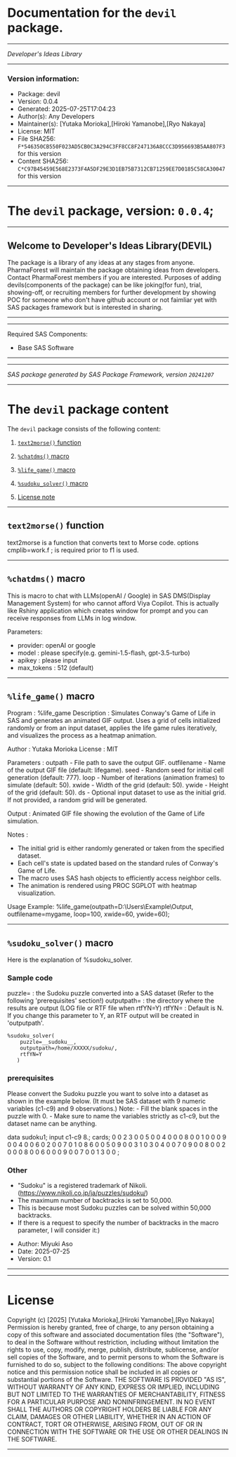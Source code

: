 ﻿# Documentation for the `devil` package.
  
----------------------------------------------------------------
 
 *Developer's Ideas Library* 
  
----------------------------------------------------------------
 
### Version information:
  
- Package: devil
- Version: 0.0.4
- Generated: 2025-07-25T17:04:23
- Author(s): Any Developers
- Maintainer(s): [Yutaka Morioka],[Hiroki Yamanobe],[Ryo Nakaya]
- License: MIT
- File SHA256: `F*546350CB550F023AD5CB0C3A294C3FF8CC8F247136A8CCC3D956693B5AA807F3` for this version
- Content SHA256: `C*C97B45459E568E2373F4A5DF29E3D1EB75B7312CB71259EE7D0185C58CA30047` for this version
  
---
 
# The `devil` package, version: `0.0.4`;
  
---
 
## Welcome to Developer's Ideas Library(DEVIL) ##
The package is a library of any ideas at any stages from anyone. PharmaForest will maintain the package obtaining ideas from developers. Contact PharmaForest members if you are interested. Purposes of adding devils(components of the package) can be like joking(for fun), trial, showing-off, or recruiting members for further development by showing POC for someone who don't have github account or not faimliar yet with SAS packages framework but is interested in sharing.
  
---
 
  
---
 
Required SAS Components: 
  - Base SAS Software
  
---
 
 
--------------------------------------------------------------------
 
*SAS package generated by SAS Package Framework, version `20241207`*
 
--------------------------------------------------------------------
 
# The `devil` package content
The `devil` package consists of the following content:
 
1. [`text2morse()` function ](#text2morse-functions-1 )
2. [`%chatdms()` macro ](#chatdms-macros-2 )
3. [`%life_game()` macro ](#lifegame-macros-3 )
4. [`%sudoku_solver()` macro ](#sudokusolver-macros-4 )
  
 
5. [License note](#license)
  
---
 
## `text2morse()` function <a name="text2morse-functions-1"></a> ######

text2morse is a function that converts text to Morse code.
options cmplib=work.f ; is required prior to f1 is used.

  
---
 
## `%chatdms()` macro <a name="chatdms-macros-2"></a> ######

This is macro to chat with LLMs(openAI / Google) in SAS DMS(Display Management System) for who cannot afford Viya Copilot. This is actually like Rshiny application which creates window for prompt and you can receive responses from LLMs in log window.

Parameters:
- provider: openAI or google
- model : please specify(e.g. gemini-1.5-flash, gpt-3.5-turbo)
- apikey : please input
- max_tokens : 512 (default)

  
---
 
## `%life_game()` macro <a name="lifegame-macros-3"></a> ######

Program     : %life_game
 Description : Simulates Conway's Game of Life in SAS and generates an animated GIF output.
               Uses a grid of cells initialized randomly or from an input dataset, applies 
               the life game rules iteratively, and visualizes the process as a heatmap animation.

 Author      : Yutaka Morioka
  License : MIT 

 Parameters  :
   outpath       - File path to save the output GIF.
   outfilename   - Name of the output GIF file (default: lifegame).
   seed          - Random seed for initial cell generation (default: 777).
   loop          - Number of iterations (animation frames) to simulate (default: 50).
   xwide         - Width of the grid (default: 50).
   ywide         - Height of the grid (default: 50).
   ds            - Optional input dataset to use as the initial grid. If not provided,
                   a random grid will be generated.

 Output      :
   Animated GIF file showing the evolution of the Game of Life simulation.

 Notes       :
 - The initial grid is either randomly generated or taken from the specified dataset.
 - Each cell's state is updated based on the standard rules of Conway's Game of Life.
 - The macro uses SAS hash objects to efficiently access neighbor cells.
 - The animation is rendered using PROC SGPLOT with heatmap visualization.

 Usage Example:
   %life_game(outpath=D:\Users\Example\Output, outfilename=mygame, loop=100, xwide=60, ywide=60);

  
---
 
## `%sudoku_solver()` macro <a name="sudokusolver-macros-4"></a> ######

Here is the explanation of %sudoku_solver.

### Sample code
puzzle=     : the Sudoku puzzle converted into a SAS dataset (Refer to the following 'prerequisites' section!)
outputpath= : the directory where the results are output (LOG file or RTF file when rtfYN=Y)
rtfYN=      : Default is N. If you change this parameter to Y, an RTF output will be created in 'outputpath'.
~~~sas
%sudoku_solver(
    puzzle=__sudoku__, 
    outputpath=/home/XXXXX/sudoku/, 
    rtfYN=Y
   )
~~~

### prerequisites
 <For input data> 
 Please convert the Sudoku puzzle you want to solve into a dataset as shown in the example below.
 (It must be SAS dataset with 9 numeric variables (c1-c9) and 9 observations.)
 Note: 
  - Fill the blank spaces in the puzzle with 0. 
  - Make sure to name the variables strictly as c1-c9, but the dataset name can be anything.
 
data sudoku1;
 input c1-c9 8.;
 cards;
0 0 2 3 0 0 5 0 0
4 0 0 0 8 0 0 1 0
0 0 9 0 0 4 0 0 6
0 2 0 0 7 0 1 0 8
6 0 0 5 0 9 0 0 3
1 0 3 0 4 0 0 7 0
9 0 0 8 0 0 2 0 0
0 8 0 0 6 0 0 0 9
0 0 7 0 0 1 3 0 0
;

### Other
 - "Sudoku" is a registered trademark of Nikoli. (https://www.nikoli.co.jp/ja/puzzles/sudoku/)
 - The maximum number of backtracks is set to 50,000. 
 - This is because most Sudoku puzzles can be solved within 50,000 backtracks.
 - If there is a request to specify the number of backtracks in the macro parameter, I will consider it:)
 
* Author:      Miyuki Aso
* Date:        2025-07-25
* Version:     0.1

  
---
 
  
---
 
# License <a name="license"></a> ######
 
Copyright (c) [2025]  [Yutaka Morioka],[Hiroki Yamanobe],[Ryo Nakaya]
Permission is hereby granted, free of charge, to any person obtaining a copy
of this software and associated documentation files (the "Software"), to deal
in the Software without restriction, including without limitation the rights
to use, copy, modify, merge, publish, distribute, sublicense, and/or sell
copies of the Software, and to permit persons to whom the Software is
furnished to do so, subject to the following conditions:
The above copyright notice and this permission notice shall be included
in all copies or substantial portions of the Software.
THE SOFTWARE IS PROVIDED "AS IS", WITHOUT WARRANTY OF ANY KIND, EXPRESS OR
IMPLIED, INCLUDING BUT NOT LIMITED TO THE WARRANTIES OF MERCHANTABILITY,
FITNESS FOR A PARTICULAR PURPOSE AND NONINFRINGEMENT. IN NO EVENT SHALL THE
AUTHORS OR COPYRIGHT HOLDERS BE LIABLE FOR ANY CLAIM, DAMAGES OR OTHER
LIABILITY, WHETHER IN AN ACTION OF CONTRACT, TORT OR OTHERWISE, ARISING FROM,
OUT OF OR IN CONNECTION WITH THE SOFTWARE OR THE USE OR OTHER DEALINGS IN THE
SOFTWARE.
  
---
 
